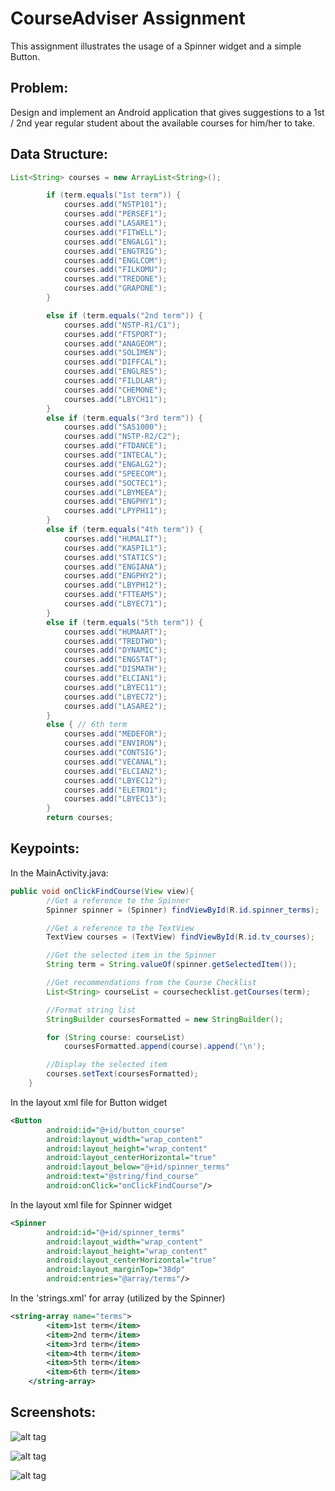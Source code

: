 # CourseAdviser Assignment

This assignment illustrates the usage of a Spinner widget and a simple Button.

## Problem:

Design and implement an Android application that gives suggestions to a 1st / 2nd year regular student about the available courses for him/her to take.

## Data Structure:

```Java
List<String> courses = new ArrayList<String>();

        if (term.equals("1st term")) {
            courses.add("NSTP101");
            courses.add("PERSEF1");
            courses.add("LASARE1");
            courses.add("FITWELL");
            courses.add("ENGALG1");
            courses.add("ENGTRIG");
            courses.add("ENGLCOM");
            courses.add("FILKOMU");
            courses.add("TREDONE");
            courses.add("GRAPONE");
        }

        else if (term.equals("2nd term")) {
            courses.add("NSTP-R1/C1");
            courses.add("FTSPORT");
            courses.add("ANAGEOM");
            courses.add("SOLIMEN");
            courses.add("DIFFCAL");
            courses.add("ENGLRES");
            courses.add("FILDLAR");
            courses.add("CHEMONE");
            courses.add("LBYCH11");
        }
        else if (term.equals("3rd term")) {
            courses.add("SAS1000");
            courses.add("NSTP-R2/C2");
            courses.add("FTDANCE");
            courses.add("INTECAL");
            courses.add("ENGALG2");
            courses.add("SPEECOM");
            courses.add("SOCTEC1");
            courses.add("LBYMEEA");
            courses.add("ENGPHY1");
            courses.add("LPYPH11");
        }
        else if (term.equals("4th term")) {
            courses.add("HUMALIT");
            courses.add("KASPIL1");
            courses.add("STATICS");
            courses.add("ENGIANA");
            courses.add("ENGPHY2");
            courses.add("LBYPH12");
            courses.add("FTTEAMS");
            courses.add("LBYEC71");
        }
        else if (term.equals("5th term")) {
            courses.add("HUMAART");
            courses.add("TREDTWO");
            courses.add("DYNAMIC");
            courses.add("ENGSTAT");
            courses.add("DISMATH");
            courses.add("ELCIAN1");
            courses.add("LBYEC11");
            courses.add("LBYEC72");
            courses.add("LASARE2");
        }
        else { // 6th term
            courses.add("MEDEFOR");
            courses.add("ENVIRON");
            courses.add("CONTSIG");
            courses.add("VECANAL");
            courses.add("ELCIAN2");
            courses.add("LBYEC12");
            courses.add("ELETRO1");
            courses.add("LBYEC13");
        }
        return courses;
```


## Keypoints:

In the MainActivity.java:

```Java
public void onClickFindCourse(View view){
        //Get a reference to the Spinner
        Spinner spinner = (Spinner) findViewById(R.id.spinner_terms);

        //Get a reference to the TextView
        TextView courses = (TextView) findViewById(R.id.tv_courses);

        //Get the selected item in the Spinner
        String term = String.valueOf(spinner.getSelectedItem());

        //Get recommendations from the Course Checklist
        List<String> courseList = coursechecklist.getCourses(term);

        //Format string list
        StringBuilder coursesFormatted = new StringBuilder();

        for (String course: courseList)
            coursesFormatted.append(course).append('\n');

        //Display the selected item
        courses.setText(coursesFormatted);
    }
```


In the layout xml file for Button widget
```xml
<Button
        android:id="@+id/button_course"
        android:layout_width="wrap_content"
        android:layout_height="wrap_content"
        android:layout_centerHorizontal="true"
        android:layout_below="@+id/spinner_terms"
        android:text="@string/find_course"
        android:onClick="onClickFindCourse"/>
```


In the layout xml file for Spinner widget

```xml
<Spinner
        android:id="@+id/spinner_terms"
        android:layout_width="wrap_content"
        android:layout_height="wrap_content"
        android:layout_centerHorizontal="true"
        android:layout_marginTop="38dp"
        android:entries="@array/terms"/>
```

In the 'strings.xml' for array (utilized by the Spinner)

```xml
<string-array name="terms">
        <item>1st term</item>
        <item>2nd term</item>
        <item>3rd term</item>
        <item>4th term</item>
        <item>5th term</item>
        <item>6th term</item>
    </string-array>
```


## Screenshots:

![alt tag](https://github.com/wynsean/CourseAdviserApp/blob/master/Screenshot_1.png)

![alt tag](https://github.com/wynsean/CourseAdviserApp/blob/master/Screenshot_2.png)

![alt tag](https://github.com/wynsean/CourseAdviserApp/blob/master/Screenshot_3.png)

